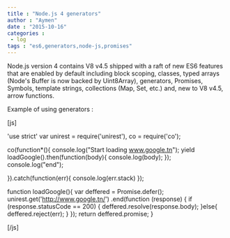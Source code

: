 ```yaml
---
title : "Node.js 4 generators"
author : "Aymen"
date : "2015-10-16"
categories : 
 - log
tags : "es6,generators,node-js,promises"
---
```


Node.js version 4 contains V8 v4.5 shipped with a raft of new ES6 features that are enabled by default including block scoping, classes, typed arrays (Node's Buffer is now backed by Uint8Array), generators, Promises, Symbols, template strings, collections (Map, Set, etc.) and, new to V8 v4.5, arrow functions.

Example of using generators :

\[js\]

'use strict' var unirest = require('unirest'), co = require('co');

co(function\*(){ console.log("Start loading www.google.tn"); yield loadGoogle().then(function(body){ console.log(body); }); console.log("end");

}).catch(function(err){ console.log(err.stack) });

function loadGoogle(){ var deffered = Promise.defer(); unirest.get('http://www.google.tn/') .end(function (response) { if (response.statusCode == 200) { deffered.resolve(response.body); }else{ deffered.reject(err); } }); return deffered.promise; }

\[/js\]
